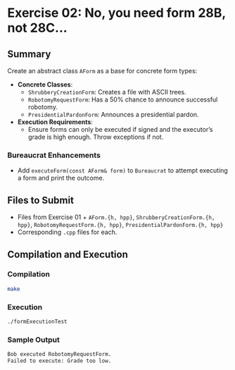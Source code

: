 # Exercise 02: No, you need form 28B, not 28C...

## Summary
Create an abstract class `AForm` as a base for concrete form types:
- **Concrete Classes**:
  - `ShrubberyCreationForm`: Creates a file with ASCII trees.
  - `RobotomyRequestForm`: Has a 50% chance to announce successful robotomy.
  - `PresidentialPardonForm`: Announces a presidential pardon.
- **Execution Requirements**:
  - Ensure forms can only be executed if signed and the executor’s grade is high enough. Throw exceptions if not.

### Bureaucrat Enhancements
- Add `executeForm(const AForm& form)` to `Bureaucrat` to attempt executing a form and print the outcome.

## Files to Submit
- Files from Exercise 01 + `AForm.{h, hpp}`, `ShrubberyCreationForm.{h, hpp}`, `RobotomyRequestForm.{h, hpp}`, `PresidentialPardonForm.{h, hpp}`
- Corresponding `.cpp` files for each.

## Compilation and Execution

### Compilation
```bash
make
```

### Execution
```bash
./formExecutionTest
```

### Sample Output
```bash
Bob executed RobotomyRequestForm.
Failed to execute: Grade too low.
```

